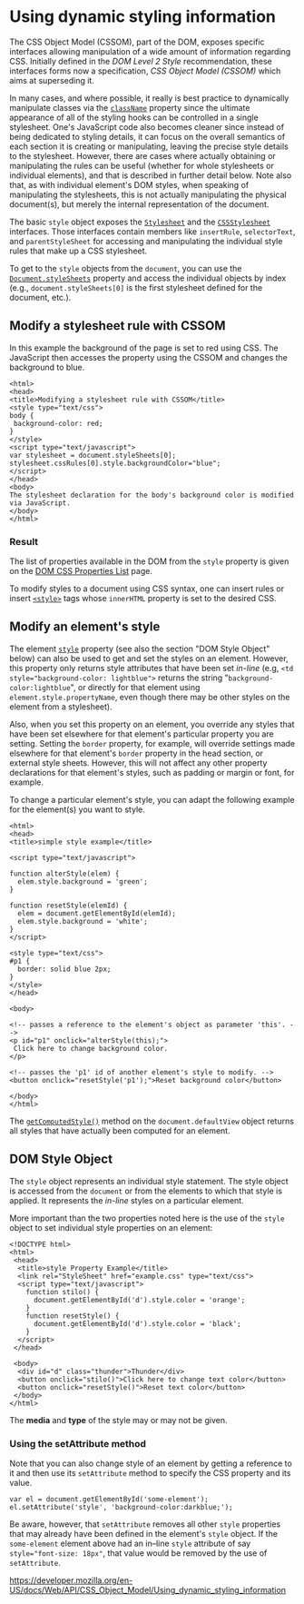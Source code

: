# Using dynamic styling information

The CSS Object Model (CSSOM), part of the DOM, exposes specific interfaces allowing manipulation of a wide amount of information regarding CSS. Initially defined in the _DOM Level 2 Style_ recommendation, these interfaces forms now a specification, _CSS Object Model (CSSOM)_ which aims at superseding it.

In many cases, and where possible, it really is best practice to dynamically manipulate classes via the [`className`](../element/classname) property since the ultimate appearance of all of the styling hooks can be controlled in a single stylesheet. One's JavaScript code also becomes cleaner since instead of being dedicated to styling details, it can focus on the overall semantics of each section it is creating or manipulating, leaving the precise style details to the stylesheet. However, there are cases where actually obtaining or manipulating the rules can be useful (whether for whole stylesheets or individual elements), and that is described in further detail below. Note also that, as with individual element's DOM styles, when speaking of manipulating the stylesheets, this is not actually manipulating the physical document(s), but merely the internal representation of the document.

The basic `style` object exposes the [`Stylesheet`](../stylesheet) and the [`CSSStylesheet`](../cssstylesheet) interfaces. Those interfaces contain members like `insertRule`, `selectorText`, and `parentStyleSheet` for accessing and manipulating the individual style rules that make up a CSS stylesheet.

To get to the `style` objects from the `document`, you can use the [`Document.styleSheets`](../document/stylesheets) property and access the individual objects by index (e.g., `document.styleSheets[0]` is the first stylesheet defined for the document, etc.).

## Modify a stylesheet rule with CSSOM

In this example the background of the page is set to red using CSS. The JavaScript then accesses the property using the CSSOM and changes the background to blue.

    <html>
    <head>
    <title>Modifying a stylesheet rule with CSSOM</title>
    <style type="text/css">
    body {
     background-color: red;
    }
    </style>
    <script type="text/javascript">
    var stylesheet = document.styleSheets[0];
    stylesheet.cssRules[0].style.backgroundColor="blue";
    </script>
    </head>
    <body>
    The stylesheet declaration for the body's background color is modified via JavaScript.
    </body>
    </html>

### Result

The list of properties available in the DOM from the `style` property is given on the [DOM CSS Properties List](https://developer.mozilla.org/en-US/docs/Web/CSS/Reference) page.

To modify styles to a document using CSS syntax, one can insert rules or insert [`<style>`](https://developer.mozilla.org/en-US/docs/Web/HTML/Element/style) tags whose `innerHTML` property is set to the desired CSS.

## Modify an element's style

The element [`style`](../elementcssinlinestyle/style) property (see also the section "DOM Style Object" below) can also be used to get and set the styles on an element. However, this property only returns style attributes that have been set _in-line_ (e.g, `<td style="background-color: lightblue">` returns the string "`background-color:lightblue`", or directly for that element using `element.style.propertyName`, even though there may be other styles on the element from a stylesheet).

Also, when you set this property on an element, you override any styles that have been set elsewhere for that element's particular property you are setting. Setting the `border` property, for example, will override settings made elsewhere for that element's `border` property in the head section, or external style sheets. However, this will not affect any other property declarations for that element's styles, such as padding or margin or font, for example.

To change a particular element's style, you can adapt the following example for the element(s) you want to style.

    <html>
    <head>
    <title>simple style example</title>

    <script type="text/javascript">

    function alterStyle(elem) {
      elem.style.background = 'green';
    }

    function resetStyle(elemId) {
      elem = document.getElementById(elemId);
      elem.style.background = 'white';
    }
    </script>

    <style type="text/css">
    #p1 {
      border: solid blue 2px;
    }
    </style>
    </head>

    <body>

    <!-- passes a reference to the element's object as parameter 'this'. -->
    <p id="p1" onclick="alterStyle(this);">
     Click here to change background color.
    </p>

    <!-- passes the 'p1' id of another element's style to modify. -->
    <button onclick="resetStyle('p1');">Reset background color</button>

    </body>
    </html>

The [`getComputedStyle()`](../window/getcomputedstyle) method on the `document.defaultView` object returns all styles that have actually been computed for an element.

## DOM Style Object

The `style` object represents an individual style statement. The style object is accessed from the `document` or from the elements to which that style is applied. It represents the _in-line_ styles on a particular element.

More important than the two properties noted here is the use of the `style` object to set individual style properties on an element:

    <!DOCTYPE html>
    <html>
     <head>
      <title>style Property Example</title>
      <link rel="StyleSheet" href="example.css" type="text/css">
      <script type="text/javascript">
        function stilo() {
          document.getElementById('d').style.color = 'orange';
        }
        function resetStyle() {
          document.getElementById('d').style.color = 'black';
        }
      </script>
     </head>

     <body>
      <div id="d" class="thunder">Thunder</div>
      <button onclick="stilo()">Click here to change text color</button>
      <button onclick="resetStyle()">Reset text color</button>
     </body>
    </html>

The **media** and **type** of the style may or may not be given.

### Using the setAttribute method

Note that you can also change style of an element by getting a reference to it and then use its `setAttribute` method to specify the CSS property and its value.

    var el = document.getElementById('some-element');
    el.setAttribute('style', 'background-color:darkblue;');

Be aware, however, that `setAttribute` removes all other `style` properties that may already have been defined in the element's `style` object. If the `some-element` element above had an in–line `style` attribute of say `style="font-size: 18px"`, that value would be removed by the use of `setAttribute`.

<a href="https://developer.mozilla.org/en-US/docs/Web/API/CSS_Object_Model/Using_dynamic_styling_information" class="_attribution-link">https://developer.mozilla.org/en-US/docs/Web/API/CSS_Object_Model/Using_dynamic_styling_information</a>
